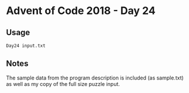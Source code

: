 # Advent of Code 2018 - Day 24

## Usage
```
Day24 input.txt
```

## Notes
The sample data from the program description is included (as sample.txt) as well as my copy of the full size puzzle input.
